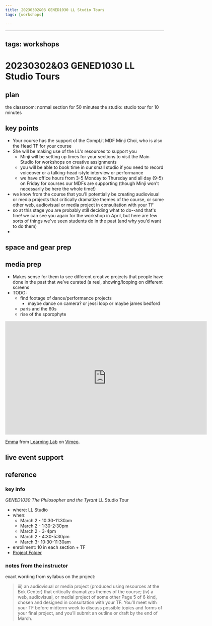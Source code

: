 ```yaml
---
title: 20230302&03 GENED1030 LL Studio Tours
tags: [workshops]

---
```


---
tags: workshops
---
# 20230302&03 GENED1030 LL Studio Tours

## plan
the classroom: normal section for 50 minutes
the studio: studio tour for 10 minutes

## key points

- Your course has the support of the CompLit MDF Minji Choi, who is also the Head TF for your course
- She will be making use of the LL's resources to support you
    - Minji will be setting up times for your sections to visit the Main Studio for workshops on creative assignments
    - you will be able to book time in our small studio if you need to record voiceover or a talking-head-style interview or performance
    - we have office hours from 3-5 Monday to Thursday and all day (9-5) on Friday for courses our MDFs are supporting (though Minji won't necessarily be here the whole time!)
- we know from the course that you'll potentially be creating audiovisual or media projects that critically dramatize themes of the course, or some other web, audiovisual or media project in consultation with your TF
- so at this stage you are probably still deciding what to do--and that's fine! we can see you again for the workshop in April, but here are few sorts of things we've seen students do in the past (and why you'd want to do them)
- 


## space and gear prep
## media prep
*  Makes sense for them to see different creative projects that people have done in the past that we’ve curated (a reel, showing/looping on different screens
*  TODO:
    *  find footage of dance/performance projects
        *  maybe dance on camera? or jessi loop or maybe james bedford
    *  paris and the 60s
    *  rise of the sporophyte

<iframe src="https://player.vimeo.com/video/225859135?h=6e0a79e8da&title=0&byline=0&portrait=0" width="640" height="360" frameborder="0" allow="autoplay; fullscreen; picture-in-picture" allowfullscreen></iframe>
<p><a href="https://vimeo.com/225859135">Emma</a> from <a href="https://vimeo.com/derekbokcenter">Learning Lab</a> on <a href="https://vimeo.com">Vimeo</a>.</p>


## live event support
## reference
### key info
*GENED1030 The Philosopher and the Tyrant* LL Studio Tour
* where: LL Studio
* when: 
    * March 2 - 10:30-11:30am
    * March 2 - 1:30-2:30pm
    * March 2 - 3-4pm
    * March 2 - 4:30-5:30pm
    * March 3- 10:30-11:30am
* enrollment: 10 in each section + TF
* [Project Folder](https://drive.google.com/drive/folders/10s6uR0W8gItk095BDEU8saa7Fm7_LEjG)

### notes from the instructor

exact wording from syllabus on the project:

>iii) an audiovisual or media project (produced using resources at the Bok Center) that
critically dramatizes themes of the course; (iv) a web, audiovisual, or medial project of some other
Page 5 of 6
kind, chosen and designed in consultation with your TF. You’ll meet with your TF before midterm
week to discuss possible topics and forms of your final project, and you’ll submit an outline or draft
by the end of March.